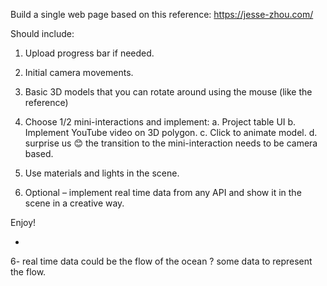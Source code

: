 Build a single web page based on this reference:
https://jesse-zhou.com/

Should include:

1. Upload progress bar if needed.

2. Initial camera movements.

3. Basic 3D models that you can rotate around using the mouse (like the reference)

4. Choose 1/2 mini-interactions and implement:
   a. Project table UI
   b. Implement YouTube video on 3D polygon.
   c. Click to animate model.
   d. surprise us 😊
   the transition to the mini-interaction needs to be camera based.

5. Use materials and lights in the scene.

6. Optional – implement real time data from any API and show it in the scene in a creative way.

Enjoy!

-

6- real time data could be the flow of the ocean ? some data to represent the flow.
